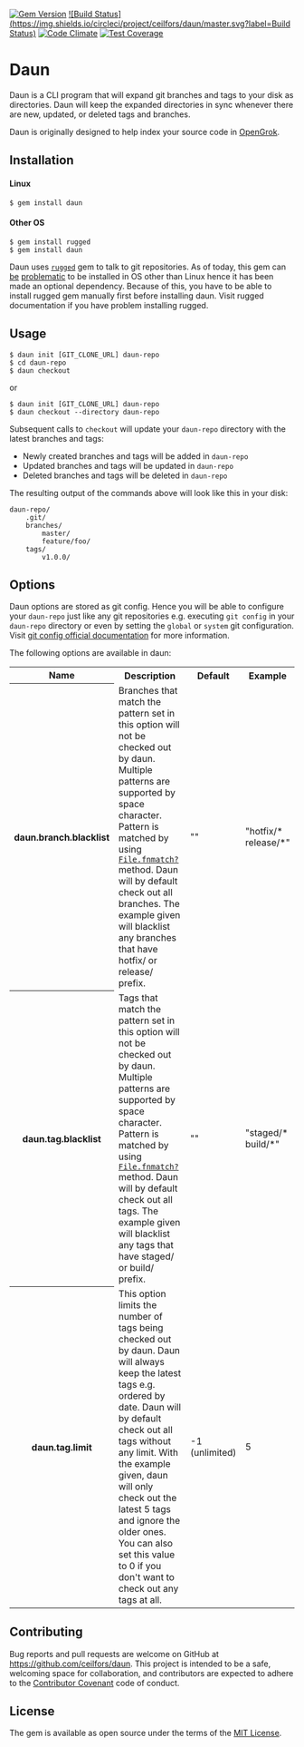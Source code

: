 [![Gem Version](https://badge.fury.io/rb/daun.svg)](https://badge.fury.io/rb/daun)
[![Build Status](https://img.shields.io/circleci/project/ceilfors/daun/master.svg?label=Build Status)](https://circleci.com/gh/ceilfors/daun/tree/master)
[![Code Climate](https://codeclimate.com/github/ceilfors/daun/badges/gpa.svg)](https://codeclimate.com/github/ceilfors/daun)
[![Test Coverage](https://codeclimate.com/github/ceilfors/daun/badges/coverage.svg)](https://codeclimate.com/github/ceilfors/daun/coverage)

# Daun

Daun is a CLI program that will expand git branches and tags to your disk
as directories. Daun will keep the expanded directories in sync whenever there are
new, updated, or deleted tags and branches.

Daun is originally designed to help index your source code in [OpenGrok](https://opengrok.github.io/OpenGrok/).

## Installation

#### Linux

    $ gem install daun

#### Other OS

    $ gem install rugged
    $ gem install daun

Daun uses [`rugged`](https://github.com/libgit2/rugged) gem to talk to git repositories. As of today, this gem
can [be](https://github.com/libgit2/rugged/issues/43)
[problematic](https://github.com/libgit2/rugged/issues/489) 
to be installed in OS other than Linux hence it has been made an optional dependency.
Because of this, you have to be able to install rugged gem manually first before
installing daun. Visit rugged documentation if you have problem installing rugged.

## Usage

    $ daun init [GIT_CLONE_URL] daun-repo
    $ cd daun-repo
    $ daun checkout
    
or

    $ daun init [GIT_CLONE_URL] daun-repo
    $ daun checkout --directory daun-repo

Subsequent calls to `checkout` will update your `daun-repo` directory with the latest
branches and tags:

- Newly created branches and tags will be added in `daun-repo`
- Updated branches and tags will be updated in `daun-repo`
- Deleted branches and tags will be deleted in `daun-repo`

The resulting output of the commands above will look like this in your
disk:

    daun-repo/
        .git/
        branches/
            master/
            feature/foo/
        tags/
            v1.0.0/
        
## Options

Daun options are stored as git config. Hence you will be able to configure your `daun-repo`
just like any git repositories e.g. executing `git config` in your `daun-repo` directory or even
by setting the `global` or `system` git configuration. Visit
[git config official documentation](https://git-scm.com/docs/git-config)
for more information.

The following options are available in daun:


<table>
  <tr>
    <th>Name</th>
    <th>Description</th>
    <th>Default</th>
    <th>Example</th>
  </tr>
  <tr>
    <th>daun.branch.blacklist</th>
    <td>
    Branches that match the pattern set in this option will not be checked out by daun.
    Multiple patterns are supported by space character. Pattern is matched by using
    <code><a href="http://ruby-doc.org/core-1.9.3/File.html#method-c-fnmatch-3F">File.fnmatch?</a></code> method.
    Daun will by default check out all branches. The example given will blacklist any
    branches that have hotfix/ or release/ prefix.
    </td>
    <td>""</td>
    <td>"hotfix/* release/*"</td>
  </tr>
  <tr>
    <th>daun.tag.blacklist</th>
    <td>
    Tags that match the pattern set in this option will not be checked out by daun.
    Multiple patterns are supported by space character. Pattern is matched by using
    <code><a href="http://ruby-doc.org/core-1.9.3/File.html#method-c-fnmatch-3F">File.fnmatch?</a></code> method.
    Daun will by default check out all tags. The example given will blacklist any
    tags that have staged/ or build/ prefix.
    </td>
    <td>""</td>
    <td>"staged/* build/*"</td>
  </tr>
  <tr>
    <th>daun.tag.limit</th>
    <td>
    This option limits the number of tags being checked out by daun. Daun will
    always keep the latest tags e.g. ordered by date.
    Daun will by default check out all tags without any limit. With the example given,
    daun will only check out the latest 5 tags and ignore the older ones. You can also
    set this value to 0 if you don't want to check out any tags at all.
    </td>
    <td>-1 (unlimited)</td>
    <td>5</td>
</table>

## Contributing

Bug reports and pull requests are welcome on GitHub at https://github.com/ceilfors/daun. This project is intended to be a safe, welcoming space for collaboration, and contributors are expected to adhere to the [Contributor Covenant](http://contributor-covenant.org) code of conduct.


## License

The gem is available as open source under the terms of the [MIT License](http://opensource.org/licenses/MIT).
